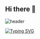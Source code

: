 ## Hi there 👋

![header](https://capsule-render.vercel.app/api?type=waving&height=300&color=4166F5&text=Hello,%20I'm%20koori!&textBg=false&fontColor=234794&fontSize=90&animation=fadeIn)

<a href="https://git.io/typing-svg"><img src="https://readme-typing-svg.demolab.com?font=Fira+Code&pause=1000&color=02C0F7&background=3EFF0000&width=435&lines=chohangyeol09" alt="Typing SVG" /></a>
<!--
**chohangyeol09/chohangyeol09** is a ✨ _special_ ✨ repository because its `README.md` (this file) appears on your GitHub profile.

Here are some ideas to get you started:

- 🔭 I’m currently working on ...
- 🌱 I’m currently learning ...
- 👯 I’m looking to collaborate on ...
- 🤔 I’m looking for help with ...
- 💬 Ask me about ...
- 📫 How to reach me: ...
- 😄 Pronouns: ...
- ⚡ Fun fact: ...
-->
